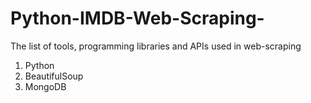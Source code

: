 # Python-IMDB-Web-Scraping-
The list of tools, programming libraries and APIs used in web-scraping

1. Python 
2. BeautifulSoup
3. MongoDB
